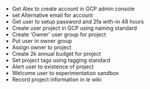 * Get Alex to create account in GCP admin console 
* set Alternative email for account
* Get user to setup password and 2fa with-in 48 hours 
* Create user project in GCP using naming standard 
* Create 'Owner' user group for project 
* Put user in owner group
* Assign owner to project 
* Create 2k annual budget for project 
* Set project tags using tagging standard
* Alert user to existence of project 
* Welcome user to experimentation sandbox
* Record project information in le wiki      